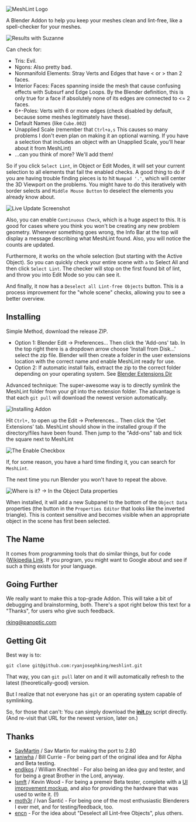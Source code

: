 ![MeshLint Logo](/img/logo-suzanne.png "The default Monkey
has 32 Tris, 42 Nonmanifold Elements, and 9 6+-Edge Poles.")

A Blender Addon to help you keep your meshes clean and lint-free, like a
spell-checker for your meshes.

![Results with Suzanne](/img/messed-up-mesh.png "Found some
Issues.")

Can check for:

 - Tris: Evil.
 - Ngons: Also pretty bad.
 - Nonmanifold Elements: Stray Verts and Edges that have < or > than 2 faces.
 - Interior Faces: Faces spanning inside the mesh that cause confusing
     effects with Subsurf and Edge Loops. By the Blender definition, this is
     only true for a face if absolutely none of its edges are connected to <=
     2 faces.
 - 6+-Poles: Verts with 6 or more edges (check disabled by default, because
   some meshes legitimately have these).
 - Default Names (like `Cube.002`)
 - Unapplied Scale (remember that `Ctrl+a,s` This causes so many problems I
   don't even plan on making it an optional warning. If you have a selection
   that includes an object with an Unapplied Scale, you'll hear about it from
   MeshLint)
 - ...can you think of more? We'll add them!

So if you click `Select Lint`, in Object or Edit Modes, it will set your
current selection to all elements that fail the enabled checks. A good thing
to do if you are having trouble finding pieces is to hit `Numpad '.'`, which
will center the 3D Viewport on the problems. You might have to do this
iteratively with `b`order selects and `Middle Mouse Button` to deselect the
elements you already know about.

![Live Update Screenshot](/img/infobar.png "Live update
screenshot.")

Also, you can enable `Continuous Check`, which is a huge aspect to this. It is
good for cases where you think you won't be creating any new problem geometry.
Whenever something goes wrong, the Info Bar at the top will display a message
describing what MeshLint found. Also, you will notice the counts are updated.

Furthermore, it works on the whole selection (but starting with the Active
Object). So you can quickly check your entire scene with `a` to Select All and
then click `Select Lint`. The checker will stop on the first found bit of
lint, and throw you into Edit Mode so you can see it.

And finally, it now has a `Deselect all Lint-free Objects` button. This is a
process improvement for the "whole scene" checks, allowing you to see a better
overview.

Installing
----------
Simple Method, download the release ZIP.
* Option 1: Blender Edit -> Preferences... Then click the 'Add-ons' tab. In the top right
there is a dropdown arrow choose 'Install from Disk...' select the zip file. Blender will then
create a folder in the user extensions location with the correct name and enable MeshLint ready for use.
* Option 2: If automatic install fails, extract the zip to the correct folder depending on your
operating system. See [Blender Extensions Dir](https://docs.blender.org/manual/en/latest/advanced/blender_directory_layout.html)

Advanced technique: 
The super-awesome way is to directly symlink the MeshLint folder from your git into
the extension folder. The advantage is that each `git pull` 
will download the newest version automatically.

![Installing Addon](/img/install-addon.png "`Install
Addon...` screen.")

Hit `Ctrl+,` to open up the Edit -> Preferences... Then click the 'Get Extensions'
tab. MeshLint should show in the installed group if the directory/files have
been found. Then jump to the "Add-ons" tab and tick the square next to MeshLint

![The Enable Checkbox](/img/enable-checkbox.png "The Enable
checkbox.")

If, for some reason, you have a hard time finding it, you can
search for `MeshLint`. 

The next time you run Blender you won't have to repeat the above.

![Where is it? -> In the Object Data
properties](/img/where-is-it.png "Object Data properties")

When installed, it will add a new Subpanel to the bottom of the `Object Data`
properties (the button in the `Properties Editor` that looks like the inverted
triangle). This is context sensitive and becomes visible when an appropriate 
object in the scene has first been selected.

The Name
--------

It comes from programming tools that do similar things, but for code
([Wikipedia Link](http://en.wikipedia.org/wiki/Lint\_(software\))). If you
program, you might want to Google about and see if such a thing exists for
your language. 

Going Further
-------------

We really want to make this a top-grade Addon. This will take a bit of
debugging and brainstorming, both. There's a spot right below this text for a
"Thanks", for users who give such feedback.

<rking@panoptic.com>

Getting Git
-----------

Best way is to:

    git clone git@github.com:ryanjosephking/meshlint.git

That way, you can `git pull` later on and it will automatically refresh to the
latest (theoretically-good) version.

But I realize that not everyone has `git` or an operating system capable of
symlinking.

So, for those that can't: You can simply download the
[__init__.py](https://raw.github.com/ryanjosephking/meshlint/master/__init__.py)
script directly. (And re-visit that URL for the newest version, later on.)


Thanks
-----

- [SavMartin](https://github.com/SavMartin/meshlint-Update-to-2.80/) / Sav
  Martin for making the port to 2.80
- [taniwha](http://taniwha.org/~bill/) / Bill Currie - For being part of the
  original idea and for Alpha and Beta testing.
- [endikos](http://www.endikos.com/) / William Knechtel - For also being an
  idea guy and tester, and for being a great Brother in the Lord, anyway.
- [lsmft](http://www.youtube.com/user/Ismft) / Kevin Wood - For being a
  premeir Beta tester, complete with a [UI improvement
  mockup](/img/lsmft.png "Likes Sending Me Fine
  Templates"), and also for providing the hardware that was used to write it.
  (!)
- [moth3r](http://www.moth3r.com/) / Ivan Šantić - For being one of the most
  enthusiastic Blenderers I ever met, and for testing/feedback, too.
- [encn](http://blenderartists.org/forum/member.php?102273-encn) - For the
  idea about "Deselect all Lint-free Objects", plus others.
